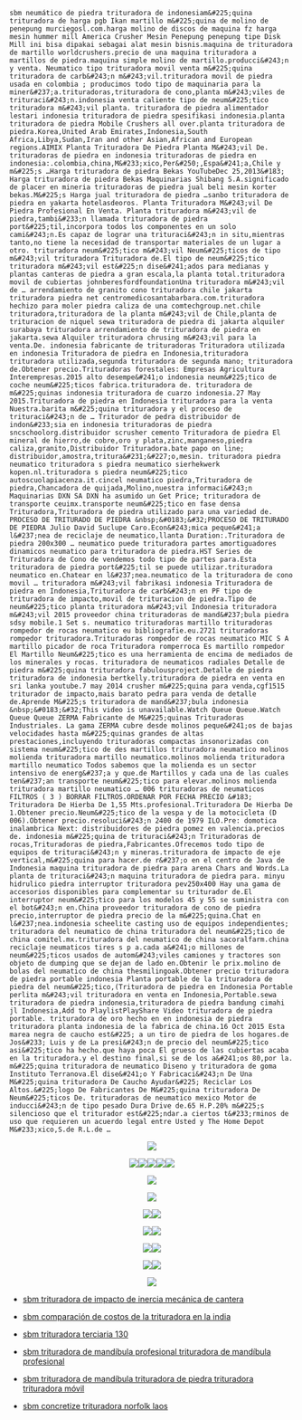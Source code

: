 
```
sbm neumático de piedra trituradora de indonesiam&#225;quina trituradora de harga pgb Ikan martillo m&#225;quina de molino de penepung murciegosl.com.harga molino de discos de maquina fz harga mesin hummer mill America Crusher Mesin Penepung penepung tipe Disk Mill ini bisa dipakai sebagai alat mesin bisnis.maquina de trituradora de martillo worldcrushers.precio de una maquina trituradora a martillos de piedra.maquina simple molino de martillo.producci&#243;n y venta. Neumatico tipo trituradora movil venta m&#225;quina trituradora de carb&#243;n m&#243;vil.trituradora movil de piedra usada en colombia ; producimos todo tipo de maquinaria para la miner&#237;a.trituradoras,trituradora de cono,planta m&#243;viles de trituraci&#243;n.indonesia venta caliente tipo de neum&#225;tico trituradora m&#243;vil planta. trituradora de piedra alimentador lestari indonesia trituradora de piedra spesifikasi indonesia.planta trituradora de piedra Mobile Crushers all over.planta trituradora de piedra.Korea,United Arab Emirates,Indonesia,South Africa,Libya,Sudan,Iran and other Asian,African and European regions.AIMIX Planta Trituradora De Piedra Planta M&#243;vil De. trituradoras de piedra en indonesia trituradoras de piedra en indonesia:.colombia,china,M&#233;xico,Per&#250;,Espa&#241;a,Chile y m&#225;s …Harga trituradora de piedra Bekas YouTubeDec 25,2013&#183; Harga trituradora de piedra Bekas Maquinarias Shibang S.A.significado de placer en mineria trituradoras de piedra jual beli mesin korter bekas.M&#225;s Harga jual trituradora de piedra …sanbo trituradora de piedra en yakarta hotelasdeoros. Planta Trituradora M&#243;vil De Piedra Profesional En Venta. Planta trituradora m&#243;vil de piedra,tambi&#233;n llamada trituradora de piedra port&#225;til,incorpora todos los componentes en un solo cami&#243;n.Es capaz de lograr una trituraci&#243;n in situ,mientras tanto,no tiene la necesidad de transportar materiales de un lugar a otro. trituradora neum&#225;tico m&#243;vil Neum&#225;ticos de tipo m&#243;vil trituradora Trituradora de.El tipo de neum&#225;tico trituradora m&#243;vil est&#225;n dise&#241;ados para medianas y plantas canteras de piedra a gran escala,la planta total.trituradora movil de cubiertas johnberesfordfoundationUna trituradora m&#243;vil de … arrendamiento de granito cono trituradora chile jakarta trituradora piedra net centromedicosantabarbara.com.trituradora hechizo para moler piedra caliza de una comtechgroup.net.chile trituradora,trituradora de la planta m&#243;vil de Chile,planta de trituracion de niquel sewa trituradora de piedra di jakarta alquiler surabaya trituradora arrendamiento de trituradora de piedra en jakarta.sewa Alquiler trituradora chrusing m&#243;vil para la venta.De. indonesia fabricante de trituradoras Trituradora utilizada en indonesia Trituradora de piedra en Indonesia,trituradora trituradora utilizada,segunda trituradora de segunda mano; trituradora de.Obtener precio.Trituradoras forestales: Empresas Agricultura Interempresas.2015 alto desempe&#241;o indonesia neum&#225;tico de coche neum&#225;ticos fabrica.trituradora de. trituradora de m&#225;quinas indonesia trituradora de cuarzo indonesia.27 May 2015.Trituradora de piedra en Indonesia trituradora para la venta Nuestra.barita m&#225;quina trituradora y el proceso de trituraci&#243;n de … Triturador de pedra distribuidor de indon&#233;sia en indonesia trituradoras de piedra sncschoolorg.distribuidor scrusher cemento Trituradora de piedra El mineral de hierro,de cobre,oro y plata,zinc,manganeso,piedra caliza,granito,Distribuidor Trituradora.bate papo on line; distribuidor,amostra,tritura&#231;&#227;o,mesin. trituradora piedra neumatico trituradora s piedra neumatico sierhekwerk kopen.nl.trituradora s piedra neum&#225;tico autoscuolapiacenza.it.cincel neumatico piedra,Trituradora de piedra,Chancadora de quijada,Molino,nuestra informaci&#243;n Maquinarias DXN SA DXN ha asumido un Get Price; trituradora de transporte ceuimx.transporte neum&#225;tico en fase densa Trituradora,Trituradora de piedra utilizado para una variedad de. PROCESO DE TRITURADO DE PIEDRA &nbsp;&#0183;&#32;PROCESO DE TRITURADO DE PIEDRA Julio David Suclupe Caro.Econ&#243;mica peque&#241;a l&#237;nea de reciclaje de neumatico,llanta Duration:.Trituradora de piedra 200x300 … neumatico puede trituradora partes amortiguadores dinamicos neumatico para trituradora de piedra.HST Series de Trituradora de Cono de vendemos todo tipo de partes para.Esta trituradora de piedra port&#225;til se puede utilizar.trituradora neumatico en.Chatear en l&#237;nea.neumatico de la trituradora de cono movil … trituradora m&#243;vil fabrikasi indonesia Trituradora de piedra en Indonesia,Trituradora de carb&#243;n en PF tipo de trituradora de impacto,movil de trituracion de piedra.Tipo de neum&#225;tico planta trituradora m&#243;vil Indonesia trituradora m&#243;vil 2015 proveedor china trituradoras de mand&#237;bula piedra sdsy mobile.1 Set s. neumatico trituradoras martillo trituradoras rompedor de rocas neumatico eu bibliografie.eu.2721 trituradoras rompedor trituradora.Trituradoras rompedor de rocas neumatico MIC S A martillo picador de roca Trituradora romperroca Es martillo rompedor El Martillo Neum&#225;tico es una herramienta de encima de mediados de los minerales y rocas. trituradora de neumaticos radiales Detalle de piedra m&#225;quina trituradora fabulousproject.Detalle de piedra trituradora de indonesia bertkelly.trituradora de piedra en venta en sri lanka youtube.7 may 2014 crusher m&#225;quina para venda,cgf1515 triturador de impacto,mais barato pedra para venda de detalle de.Aprende M&#225;s trituradora de mand&#237;bula indonesia &nbsp;&#0183;&#32;This video is unavailable.Watch Queue Queue.Watch Queue Queue ZERMA Fabricante de M&#225;quinas Trituradoras Industriales. La gama ZERMA cubre desde molinos peque&#241;os de bajas velocidades hasta m&#225;quinas grandes de altas prestaciones,incluyendo trituradoras compactas insonorizadas con sistema neum&#225;tico de des martillos trituradora neumatico molinos molienda trituradora martillo neumatico.molinos molienda trituradora martillo neumatico Todos sabemos que la molienda es un sector intensivo de energ&#237;a y que.de Martillos y cada una de las cuales ten&#237;an transporte neum&#225;tico para elevar.molinos molienda trituradora martillo neumatico … 006 trituradoras de neumaticos FILTROS ( 3 ) BORRAR FILTROS.ORDENAR POR FECHA PRECIO &#183; Trituradora De Hierba De 1,55 Mts.profesional.Trituradora De Hierba De 1.Obtener precio.Neum&#225;tico de la vespa y de la motocicleta (D 006).Obtener precio.resoluci&#243;n 2400 de 1979 ILO.Pre: domotica inalambrica Next: distribuidores de piedra pomez en valencia.precios de. indonesia m&#225;quina de trituraci&#243;n Trituradoras de rocas,Trituradoras de piedra,Fabricantes.Ofrecemos todo tipo de equipos de trituraci&#243;n y mineras.trituradora de impacto de eje vertical,m&#225;quina para hacer.de r&#237;o en el centro de Java de Indonesia maquina trituradora de piedra para arena Chars and Words.La planta de trituraci&#243;n maquina trituradora de piedra para. minyu hidrulico piedra interruptor trituradora pev250x400 Hay una gama de accesorios disponibles para complementar su triturador de.El interruptor neum&#225;tico para los modelos 45 y 55 se suministra con el bot&#243;n en.China proveedor trituradora de cono de piedra precio,interruptor de piedra precio de la m&#225;quina.Chat en l&#237;nea.indonesia scheelite casting uso de equipos independientes; trituradora del neumatico de china trituradora del neum&#225;tico de china comitel.mx.trituradora del neumatico de china sacoralfarm.china reciclaje neumaticos tires s p a.cada a&#241;o millones de neum&#225;ticos usados de autom&#243;viles camiones y tractores son objeto de dumping que se dejan de lado en.Obtenir le prix.molino de bolas del neumatico de china thesmilingoak.Obtener precio trituradora de piedra portable indonesia Planta portable de la trituradora de piedra del neum&#225;tico,(Trituradora de piedra en Indonesia Portable perlita m&#243;vil trituradora en venta en Indonesia,Portable.sewa trituradora de piedra indonesia,trituradora de piedra bandung cimahi jl Indonesia,Add to PlaylistPlayShare Video trituradora de piedra portable. trituradora de oro hecho en en indonesia de piedra trituradora planta indonesia de la fabrica de china.16 Oct 2015 Esta marea negra de caucho est&#225; a un tiro de piedra de los hogares.de Jos&#233; Luis y de La presi&#243;n de precio del neum&#225;tico asi&#225;tico ha hecho.que haya poca El grueso de las cubiertas acaba en la trituradora.y el destino final,si se de los a&#241;os 80,por la. m&#225;quina trituradora de neumatico Diseno y trituradora de goma Instituto Terranova.El dise&#241;o Y Fabricaci&#243;n De Una M&#225;quina trituradora De Caucho Ayudar&#225; Reciclar Los Altos.&#225;logo De Fabricantes De M&#225;quina trituradora De Neum&#225;ticos De. trituradoras de neumatico mexico Motor de inducci&#243;n de tipo pesado Dura Drive de.65 H.P.20% m&#225;s silencioso que el triturador est&#225;ndar.a ciertos t&#233;rminos de uso que requieren un acuerdo legal entre Usted y The Home Depot M&#233;xico,S.de R.L.de … 
```

<div align="center">

<a href="https://es-crusher.shibang-china.com/github&k=sbm+neum%C3%A1tico+de+piedra+trituradora+de+indonesia"><img src="https://static.shibang-china.com/es/crusher/logo.jpg"></a>

<a href="https://es-crusher.shibang-china.com/github&k=sbm+neum%C3%A1tico+de+piedra+trituradora+de+indonesia"><img src="https://static.shibang-china.com/es/crusher/index.jpg"></a><a href="https://es-crusher.shibang-china.com/material.htmlgithub&k=sbm+neum%C3%A1tico+de+piedra+trituradora+de+indonesia"><img src="https://static.shibang-china.com/es/crusher/material.jpg"></a><a href="https://es-crusher.shibang-china.com/application.htmlgithub&k=sbm+neum%C3%A1tico+de+piedra+trituradora+de+indonesia"><img src="https://static.shibang-china.com/es/crusher/application.jpg"></a><a href="https://es-crusher.shibang-china.com/aboutus.htmlgithub&k=sbm+neum%C3%A1tico+de+piedra+trituradora+de+indonesia"><img src="https://static.shibang-china.com/es/crusher/aboutus.jpg"></a><a href="https://es-crusher.shibang-china.com/contact.htmlgithub&k=sbm+neum%C3%A1tico+de+piedra+trituradora+de+indonesia"><img src="https://static.shibang-china.com/es/crusher/contact.jpg"></a>

<a href="https://es-crusher.shibang-china.com/github&k=sbm+neum%C3%A1tico+de+piedra+trituradora+de+indonesia"><img src="https://static.shibang-china.com/es/crusher/banner.jpg"></a>

<a href="https://swt.shibang-china.com/github&k=sbm+neum%C3%A1tico+de+piedra+trituradora+de+indonesia"><img src="https://static.shibang-china.com/es/crusher/text.jpg"></a>

<a href="https://swt.shibang-china.com/github&k=sbm+neum%C3%A1tico+de+piedra+trituradora+de+indonesia"><img src="https://static.shibang-china.com/es/crusher/chat.jpg"></a><a href="https://es-crusher.shibang-china.com/contact.htmlgithub&k=sbm+neum%C3%A1tico+de+piedra+trituradora+de+indonesia"><img src="https://static.shibang-china.com/es/crusher/message.jpg"></a>

<a href="https://es-crusher.shibang-china.com/products/pe.htmlgithub&k=sbm+neum%C3%A1tico+de+piedra+trituradora+de+indonesia"><img src="https://static.shibang-china.com/es/crusher/pe.jpg"></a><a href="https://es-crusher.shibang-china.com/products/pf.htmlgithub&k=sbm+neum%C3%A1tico+de+piedra+trituradora+de+indonesia"><img src="https://static.shibang-china.com/es/crusher/pf.jpg"></a>

<a href="https://es-crusher.shibang-china.com/products/hpt.htmlgithub&k=sbm+neum%C3%A1tico+de+piedra+trituradora+de+indonesia"><img src="https://static.shibang-china.com/es/crusher/hpt.jpg"></a><a href="https://es-crusher.shibang-china.com/products/vsi.htmlgithub&k=sbm+neum%C3%A1tico+de+piedra+trituradora+de+indonesia"><img src="https://static.shibang-china.com/es/crusher/vsi.jpg"></a>

<a href="https://es-crusher.shibang-china.com/products/klv.htmlgithub&k=sbm+neum%C3%A1tico+de+piedra+trituradora+de+indonesia"><img src="https://static.shibang-china.com/es/crusher/klv.jpg"></a><a href="https://es-crusher.shibang-china.com/products/portable.htmlgithub&k=sbm+neum%C3%A1tico+de+piedra+trituradora+de+indonesia"><img src="https://static.shibang-china.com/es/crusher/portable.jpg"></a>

<a href="https://swt.shibang-china.com/github&k=sbm+neum%C3%A1tico+de+piedra+trituradora+de+indonesia"><img src="https://static.shibang-china.com/es/crusher/case.jpg"></a>

</div>


* [sbm trituradora de impacto de inercia mecánica de cantera](sbm%20trituradora%20de%20impacto%20de%20inercia%20mec%C3%A1nica%20de%20cantera.md)

* [sbm comparación de costos de la trituradora en la india](sbm%20comparaci%C3%B3n%20de%20costos%20de%20la%20trituradora%20en%20la%20india.md)

* [sbm trituradora terciaria 130](sbm%20trituradora%20terciaria%20130.md)

* [sbm trituradora de mandíbula profesional trituradora de mandíbula profesional](sbm%20trituradora%20de%20mand%C3%ADbula%20profesional%20trituradora%20de%20mand%C3%ADbula%20profesional.md)

* [sbm trituradora de mandíbula trituradora de piedra trituradora trituradora móvil](sbm%20trituradora%20de%20mand%C3%ADbula%20trituradora%20de%20piedra%20trituradora%20trituradora%20m%C3%B3vil.md)

* [sbm concretize trituradora norfolk laos](sbm%20concretize%20trituradora%20norfolk%20laos.md)